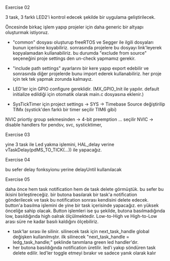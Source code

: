Exercise 02

3 task, 3 farklı LED2'i kontrol edecek şekilde bir uygulama geliştirilecek.

Öncesinde birkaç işlem yapıp projeler için daha generic bir altyapı oluşturmak istiyoruz. 

- "common" dosyası oluşturup freeRTOS ve Segger ile ilgili dosyaları bunun içerisine koyabiliriz. sonrasında projelere bu dosyayı link'leyerek kopyalamadan kullanabiliriz. bu durumda "exclude from source" seçeneğini proje settings den un-check yapmamız gerekir.

- "include path settings" ayarlarını bir kere yapıp export edebilir ve sonrasında diğer projelerde bunu import ederek kullanabiliriz. her proje için tek tek yapmak zorunda kalmayız.

- LED'ler için GPIO configure gereklidir. (MX_GPIO_Init ile yapılır. default initialize edildiği için otomatik olarak main.c dosyasına eklenir.)

- SysTickTimer için project settings -> SYS -> Timebase Source değiştirilip TIMx (systick'den farklı bir timer seçilir TIM6 gibi)

NVIC priortiy group sekmesinden -> 4-bit preemption ... seçilir
NVIC -> disable handlers for pendsv, svc, systicktimer,

Exercise 03 

yine 3 task ile Led yakma işlemini, HAL_delay verine vTaskDelay(pdMS_TO_TICK(...)) ile yapacağız.

Exercise 04

bu sefer delay fonksyionu yerine delayUntil kullanılacak

Exercise 05

daha önce hem task notification hem de task delete görmüştük. bu sefer bu ikisini birleştireceğiz.
bir butona basılarak bir task'a notification gönderilecek ve task bu notification sonrası kendisini delete edecek.
button'a basılma işlemini de yine bir task içerisinde yapacağız. en yüksek önceliğe sahip olacak. Button işlemleri ise şu şekilde, butona basılmadığında low, basıldığında high oalrak ölçülmektedir. Low-to-High ve High-to-Low arası süre ne kadar basılı kaldığını ölçebiliriz.
- task'lar sırası ile silinir. silinecek task için next_task_handle global değişken kullanılmıştır. ilk silinecek "next_task_handle = ledg_task_handle;" şeklinde tanımlana green led handler'dır.
- her butona basıldığında notification üretilir. led'i yakıp söndüren task delete edilir. led'ler toggle etmeyi bırakır ve sadece yanık olarak kalır

